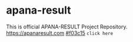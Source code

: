 # apana-result
This is official APANA-RESULT Project Repository.
<br/><span style="color:red">https://apanaresult.com</span>
[#f03c15](https://apanaresult.com) `click here`
